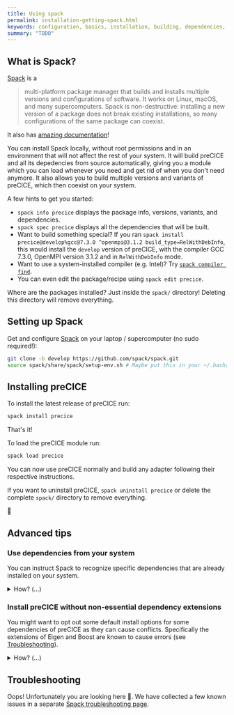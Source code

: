 ```yaml
---
title: Using spack
permalink: installation-getting-spack.html
keywords: configuration, basics, installation, building, dependencies, spack
summary: "TODO"
---
```

## What is Spack?

[Spack](https://spack.io/) is a
> multi-platform package manager that builds and installs multiple versions and configurations of software. It works on Linux, macOS, and many supercomputers.
  Spack is non-destructive: installing a new version of a package does not break existing installations, so many configurations of the same package can coexist.

It also has [amazing documentation](https://spack.readthedocs.io/en/latest/)!

You can install Spack locally, without root permissions and in an environment that will not affect the rest of your system.
It will build preCICE and all its depedencies from source automatically, giving you a module which you can load whenever you need and get rid of when you don't need anymore.
It also allows you to build multiple versions and variants of preCICE, which then coexist on your system.

A few hints to get you started:
* `spack info precice` displays the package info, versions, variants, and dependencies.
* `spack spec precice` displays all the dependencies that will be built.
* Want to build something special? If you ran `spack install precice@develop%gcc@7.3.0 ^openmpi@3.1.2 build_type=RelWithDebInfo`, this would install the `develop` version of preCICE, with the compiler GCC 7.3.0, OpenMPI version 3.1.2 and in `RelWithDebInfo` mode.
* Want to use a system-installed compiler (e.g. Intel)? Try [`spack compiler find`](https://spack.readthedocs.io/en/latest/getting_started.html#spack-compiler-find).
* You can even edit the package/recipe using `spack edit precice`.

Where are the packages installed? Just inside the `spack/` directory! Deleting this directory will remove everything.


## Setting up Spack

Get and configure [Spack](https://spack.io/) on your laptop / supercomputer (no sudo required!):
```bash
git clone -b develop https://github.com/spack/spack.git
source spack/share/spack/setup-env.sh # Maybe put this in your ~/.bashrc
```

## Installing preCICE

To install the latest release of preCICE run:
```bash
spack install precice
```
That's it!

To load the preCICE module run:
```bash
spack load precice
```

You can now use preCICE normally and build any adapter following their respective instructions.

If you want to uninstall preCICE, `spack uninstall precice` or delete the complete `spack/` directory to remove everything.

:tada:

## Advanced tips

### Use dependencies from your system

You can instruct Spack to recognize specific dependencies that are already installed on your system.
<details><summary>How? (...)</summary>
<p>
<!-- We need the above p tag and a line break before we start formatting -->

This is done by modifying your preferences in `~/.spack/packages.yaml`(_Note_: If this is the first time you set preferences, the file might not exist and you have to create it yourself).

 For example, to specify a locally installed MPI version, you could write:

```yaml
packages:
    openmpi:
        paths:
            openmpi@3.1.2: /opt/local
        buildable: False
```
Here we specify that a local install of OpenMPI version 3.1.2 exists in `/opt/local`. The `buildable` flag specifies that Spack is allowed to look for and build newer versions of the package if they exist instead of using the locally available one. Here we set it to `false` to prevent Spack from trying to build a newer version and add unnecessary installation time.
</p>
</details>

### Install preCICE without non-essential dependency extensions

You might want to opt out some default install options for some dependencies of preCICE as they can cause conflicts. Specifically the extensions of Eigen and Boost are known to cause errors (see [Troubleshooting](#Troubleshooting)).
<details><summary>How? (...)</summary>
<p>
<!-- We need the above p tag and a line break before we start formatting -->

To install only the essential boost libraries that are used by preCICE, you can strip away some default options of the Eigen and Boost packages:

```bash
$ spack install precice ^boost@1.65.1  -atomic -chrono -date_time -exception -graph -iostreams -locale -math -random -regex -serialization -signals -timer -wave ^eigen@3.3.1 -fftw -metis -mpfr -scotch -suitesparse ^openmpi@3.1.2
```
Note that we install preCICE specifically with boost 1.65.1 and eigen 3.3.1. We also demand OpenMPI version 3.1.2 as this allows Spack to use the local OpenMPI install we specified in the example `packages.yaml` above. This is not required, however, feel free to use other OpenMPI versions or just fully omit the `^openmpi` argument to let Spack decide.

After some installation time, preCICE will be installed in the folder `$SPACK_ROOT/opt/spack/<system-name>/<compiler-name>/` based on the compiler and the system. 

You can also view packages that are installed with  

```bash
$ spack find
autoconf@2.69    boost@1.60.0  boost@1.67.0  cmake@3.12.3   eigen@3.3.1  hwloc@1.11.9         libsigsegv@2.11  libxml2@2.9.8  ncurses@6.1     openmpi@3.1.2   perl@5.26.2    precice@working  util-macros@1.19.1  zlib@1.2.11
automake@1.16.1  boost@1.60.0  bzip2@1.0.6   diffutils@3.6  gdbm@1.14.1  libpciaccess@0.13.5  libtool@2.4.6    m4@1.4.18      numactl@2.0.11  openssl@1.0.2o  pkgconf@1.4.2  readline@7.0     xz@5.2.4
```
Note that `spack find` has several optional flags for additionally showing filepaths/compiler version/etc. , see `spack find --help` for more.
</p>
</details>

## Troubleshooting

Oops! Unfortunately you are looking here :see_no_evil:. We have collected a few known issues in a separate [Spack troubleshooting page](Spack-troubleshooting).

